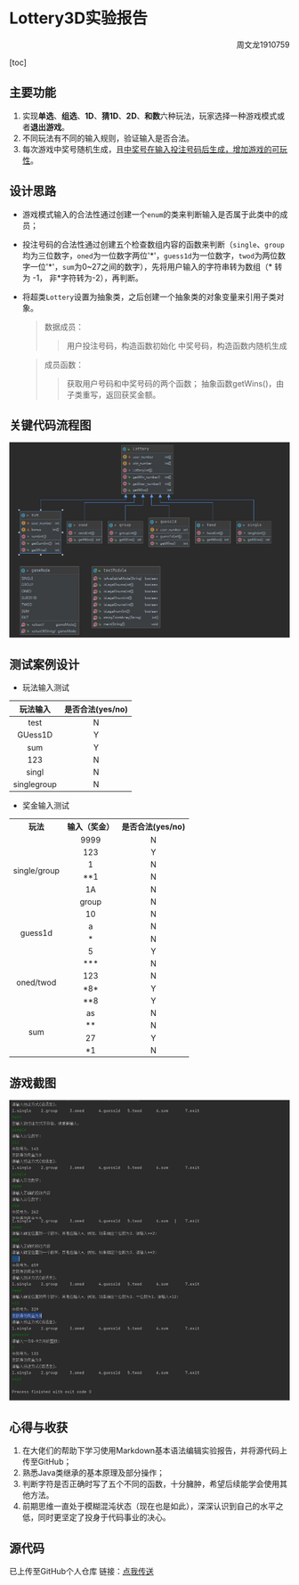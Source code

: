 <style type="text/css">
table{text-align: center;}
</style>

# Lottery3D实验报告
<p align="right">周文龙1910759</p>
[toc]

## 主要功能
1.	实现**单选**、**组选**、**1D**、**猜1D**、**2D**、**和数**六种玩法，玩家选择一种游戏模式或者**退出游戏**。
2.	不同玩法有不同的输入规则，验证输入是否合法。
3.	每次游戏中奖号随机生成，且<u>中奖号在输入投注号码后生成，增加游戏的可玩性</u>。

## 设计思路
-	游戏模式输入的合法性通过创建一个`enum`的类来判断输入是否属于此类中的成员；
-	投注号码的合法性通过创建五个检查数组内容的函数来判断（`single`、`group`均为三位数字，`oned`为一位数字两位'\*'，`guess1d`为一位数字，`twod`为两位数字一位'\*'，`sum`为0~27之间的数字），先将用户输入的字符串转为数组（* 转为 -1， 非*字符转为-2），再判断。

- 将超类`Lottery`设置为抽象类，之后创建一个抽象类的对象变量来引用子类对象。
    > 数据成员：
    >>用户投注号码，构造函数初始化
      中奖号码，构造函数内随机生成

    > 成员函数：
    >>获取用户号码和中奖号码的两个函数；
      抽象函数getWins()，由子类重写，返回获奖金额。

## 关键代码流程图

![UML](img/UML.jpg)
 
## 测试案例设计
- 玩法输入测试

| 玩法输入  | 是否合法(yes/no)|
| :--:     | :-----:         |
| test | N |
|GUess1D|Y|
|sum|Y|
| 123 |N|
|singl|N|
|singlegroup|N|

- 奖金输入测试

<table>
	<tr>
	    <th>玩法</th>
	    <th>输入（奖金）</th>
	    <th>是否合法(yes/no)</th>  
	</tr >
	<tr >
	    <td rowspan="6">single/group</td>
	    <td>9999</td><td>N</td>
	</tr><tr>
	    <td>123</td><td>Y</td>
	</tr><tr>
	    <td>1</td><td>N</td>
	</tr><tr>
	    <td>**1</td><td>N</td>
	</tr><tr>
        <td>1A</td><td>N</td>
	</tr><tr>
	    <td>group</td><td>N</td>
	</tr>
	<tr>
	    <td rowspan="4">guess1d</td>
	    <td>10</td><td>N</td>
	</tr>
	<tr>
	    <td>a</td><td>N</td>
	</tr>
	<tr>
	    <td >*</td><td>N</td>
	</tr>
    <tr>
	    <td >5</td><td>Y</td>
	</tr>
	<tr>
	    <td rowspan="4">oned/twod</td>
	    <td>***</td><td>N</td>
	</tr>
	<tr>
	    <td >123</td><td >N</td>
	</tr>
	<tr>
	    <td >*8*</td><td >Y</td>
	</tr>
	<tr>
	    <td >**8</td><td >Y</td>
	</tr>
	<tr>
	    <td rowspan="5">sum</td>
	    <td >as</td><td >N</td>
	</tr>
    <tr>
	    <td >**</td><td >N</td>
	</tr>
    	<tr>
	    <td >27</td><td >Y</td>
	</tr>
    	<tr>
	    <td >*1</td><td >N</td>
	</tr>
</table>

## 游戏截图
![游戏流程截图](img/process.jpg)

## 心得与收获

1. 在大佬们的帮助下学习使用Markdown基本语法编辑实验报告，并将源代码上传至GitHub；
2. 熟悉Java类继承的基本原理及部分操作；
3. 判断字符是否正确时写了五个不同的函数，十分臃肿，希望后续能学会使用其他方法。
4. 前期思维一直处于模糊混沌状态（现在也是如此），深深认识到自己的水平之低，同时更坚定了投身于代码事业的决心。

## 源代码
已上传至GitHub个人仓库
链接：[点我传送](https://github.com/Fissionalist/Lottery3D)